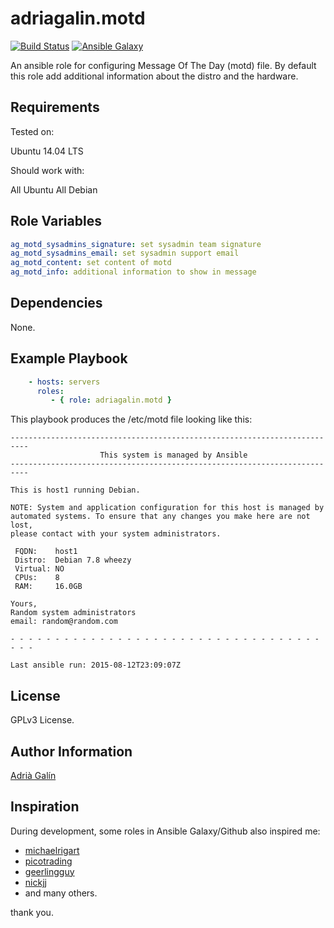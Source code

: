 adriagalin.motd
=========

[![Build Status](https://travis-ci.org/adriagalin/ansible.motd.svg?branch=master)](https://travis-ci.org/adriagalin/ansible.motd) [![Ansible Galaxy](http://img.shields.io/badge/ansible--galaxy-motd-blue.svg)](https://galaxy.ansible.com/list#/roles/4779)

An ansible role for configuring Message Of The Day (motd) file. By default this role add additional information about the distro and the hardware.

Requirements
------------

Tested on:

Ubuntu 14.04 LTS

Should work with:

All Ubuntu
All Debian

Role Variables
--------------

```yaml
ag_motd_sysadmins_signature: set sysadmin team signature
ag_motd_sysadmins_email: set sysadmin support email
ag_motd_content: set content of motd
ag_motd_info: additional information to show in message
```

Dependencies
------------

None.

Example Playbook
----------------
```yaml
    - hosts: servers
      roles:
         - { role: adriagalin.motd }
```

This playbook produces the /etc/motd file looking like this:

```
--------------------------------------------------------------------------
                    This system is managed by Ansible
--------------------------------------------------------------------------

This is host1 running Debian.

NOTE: System and application configuration for this host is managed by
automated systems. To ensure that any changes you make here are not lost,
please contact with your system administrators.

 FQDN:    host1
 Distro:  Debian 7.8 wheezy
 Virtual: NO
 CPUs:    8
 RAM:     16.0GB

Yours,
Random system administrators
email: random@random.com

- - - - - - - - - - - - - - - - - - - - - - - - - - - - - - - - - - - - - -

Last ansible run: 2015-08-12T23:09:07Z
```

License
-------

GPLv3 License.

Author Information
------------------

[Adrià Galín](http://www.adriagalin.com)

Inspiration
------------------

During development, some roles in Ansible Galaxy/Github also inspired me:

  - [michaelrigart](https://github.com/michaelrigart/ansible-role-motd)
  - [picotrading](https://github.com/picotrading/ansible-motd)
  - [geerlingguy](https://github.com/geerlingguy/ansible-role-mysql)
  - [nickjj](https://github.com/nickjj/ansible-locale)
  - and many others.

  thank you.
